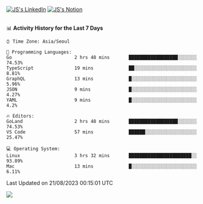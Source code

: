 
[![JS's LinkedIn](https://img.shields.io/badge/LinkedIn-blue?style=for-the-badge&logo=linkedin)](https://www.linkedin.com/in/jaeseung-lee-5a2a32139/) 
[![JS's Notion](https://img.shields.io/badge/Notion-black?style=for-the-badge&logo=notion)](https://bit.ly/ljswiki1) <br><br>
<!-- ![JS's GitHub stats](https://github-readme-stats-lemon-five.vercel.app/api?username=tkxkd0159&hide=contribs,prs,stars,issues&show_icons=true&theme=react&include_all_commits=true)   -->
<!-- ![Top Langs](https://github-readme-stats-lemon-five.vercel.app/api/top-langs/?username=tkxkd0159&layout=compact&hide=jupyter%20notebook,scss,html,css&langs_count=10)  -->


<!--START_SECTION:waka-->
📊 **Activity History for the Last 7 Days** 

```text
⌚︎ Time Zone: Asia/Seoul

💬 Programming Languages: 
Go                       2 hrs 48 mins       ██████████████████░░░░░░░   74.53% 
TypeScript               19 mins             ██░░░░░░░░░░░░░░░░░░░░░░░   8.81% 
GraphQL                  13 mins             █░░░░░░░░░░░░░░░░░░░░░░░░   5.96% 
JSON                     9 mins              █░░░░░░░░░░░░░░░░░░░░░░░░   4.27% 
YAML                     9 mins              █░░░░░░░░░░░░░░░░░░░░░░░░   4.2%

🔥 Editors: 
GoLand                   2 hrs 48 mins       ██████████████████░░░░░░░   74.53% 
VS Code                  57 mins             ██████░░░░░░░░░░░░░░░░░░░   25.47%

💻 Operating System: 
Linux                    3 hrs 32 mins       ███████████████████████░░   93.89% 
Mac                      13 mins             █░░░░░░░░░░░░░░░░░░░░░░░░   6.11%

```


 Last Updated on 21/08/2023 00:15:01 UTC
<!--END_SECTION:waka-->

<a href="https://github.com/tkxkd0159/dsalgo">
  <img align="center" src="https://github-readme-stats-lemon-five.vercel.app/api/pin/?username=tkxkd0159&repo=dsalgo&theme=react" />
</a>


<!---
- 🔭 I’m currently working on ...
- 🌱 I’m currently learning blockchain and distributed network
- 👯 I’m looking to collaborate on ...
- 🤔 I’m looking for help with ...
- 💬 Ask me about ...
- 📫 How to reach me: ...
- 😄 Pronouns: ...
- ⚡ Fun fact: ...
-->
